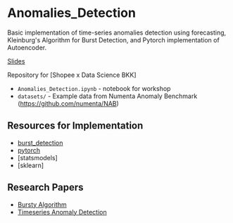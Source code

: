 # Anomalies_Detection
Basic implementation of time-series anomalies detection using forecasting, Kleinburg's Algorithm for Burst Detection, and Pytorch implementation of Autoencoder.

[Slides]()

Repository for [Shopee x Data Science BKK]
* `Anomalies_Detection.ipynb` - notebook for workshop
* `datasets/` - Example data from Numenta Anomaly Benchmark (https://github.com/numenta/NAB)

## Resources for Implementation
* [burst_detection](https://github.com/nmarinsek/burst_detection)
* [pytorch](https://github.com/pytorch)
* [statsmodels]
* [sklearn]

## Research Papers
* [Bursty Algorithm](http://www.cs.cornell.edu/home/kleinber/bhs.pdf)
* [Timeseries Anomaly Detection](https://keras.io/examples/timeseries/timeseries_anomaly_detection/)
